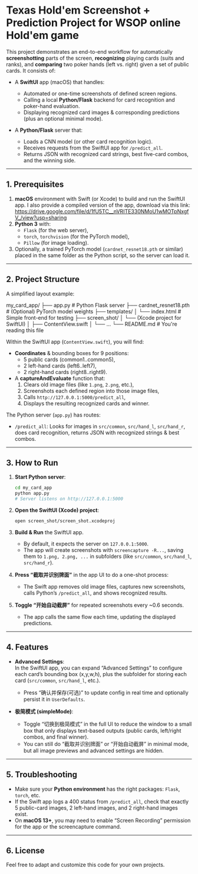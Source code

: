 
# Texas Hold'em Screenshot + Prediction Project for WSOP online Hold'em game

This project demonstrates an end-to-end workflow for automatically **screenshotting** parts of the screen, **recognizing** playing cards (suits and ranks), and **comparing** two poker hands (left vs. right) given a set of public cards. It consists of:

- A **SwiftUI** app (macOS) that handles:
  - Automated or one-time screenshots of defined screen regions.
  - Calling a local **Python/Flask** backend for card recognition and poker-hand evaluation.
  - Displaying recognized card images & corresponding predictions (plus an optional minimal mode).

- A **Python/Flask** server that:
  - Loads a CNN model (or other card recognition logic).
  - Receives requests from the SwiftUI app for `/predict_all`.
  - Returns JSON with recognized card strings, best five-card combos, and the winning side.

---

## 1. Prerequisites

1. **macOS** environment with Swift (or Xcode) to build and run the SwiftUI app.
I also provide a compiled version of the app, download via this link:
https://drive.google.com/file/d/1fU5TC__nVRITE330NMoU1wMOTpNxgfV_/view?usp=sharing
2. **Python 3** with:
   - `Flask` (for the web server),
   - `torch`, `torchvision` (for the PyTorch model),
   - `Pillow` (for image loading).
3. Optionally, a trained PyTorch model (`cardnet_resnet18.pth` or similar) placed in the same folder as the Python script, so the server can load it.

---

## 2. Project Structure

A simplified layout example:


my_card_app/
├── app.py                # Python Flask server
├── cardnet_resnet18.pth  # (Optional) PyTorch model weights
├── templates/
│    └── index.html       # Simple front-end for testing
├── screen_shot/
│    └── (Xcode project for SwiftUI)
│         ├── ContentView.swift
│         └── ...
└── README.md             # You're reading this file


Within the SwiftUI app (`ContentView.swift`), you will find:
- **Coordinates** & bounding boxes for 9 positions:
  - 5 public cards (common1..common5),
  - 2 left-hand cards (left6..left7),
  - 2 right-hand cards (right8..right9).
- A **captureAndEvaluate** function that:
  1. Clears old image files (like `1.png`, `2.png`, etc.),
  2. Screenshots each defined region into those image files,
  3. Calls `http://127.0.0.1:5000/predict_all`,
  4. Displays the resulting recognized cards and winner.

The Python server (`app.py`) has routes:
- `/predict_all`: Looks for images in `src/common`, `src/hand_l`, `src/hand_r`, does card recognition, returns JSON with recognized strings & best combos.

---

## 3. How to Run

1. **Start Python server**:
   ```bash
   cd my_card_app
   python app.py
   # Server listens on http://127.0.0.1:5000
   ```
2. **Open the SwiftUI (Xcode) project**:
   ```bash
   open screen_shot/screen_shot.xcodeproj
   ```
3. **Build & Run** the SwiftUI app.  
   - By default, it expects the server on `127.0.0.1:5000`.  
   - The app will create screenshots with `screencapture -R...`, saving them to `1.png, 2.png, ...` in subfolders (like `src/common`, `src/hand_l`, `src/hand_r`).

4. **Press “截取并识别牌面”** in the app UI to do a one-shot process:
   - The Swift app removes old image files, captures new screenshots, calls Python’s `/predict_all`, and shows recognized results.

5. **Toggle “开始自动截屏”** for repeated screenshots every ~0.6 seconds.  
   - The app calls the same flow each time, updating the displayed predictions.

---

## 4. Features

- **Advanced Settings**:  
  In the SwiftUI app, you can expand “Advanced Settings” to configure each card’s bounding box (x,y,w,h), plus the subfolder for storing each card (`src/common`, `src/hand_l`, etc.).  
  - Press “确认并保存(可选)” to update config in real time and optionally persist it in `UserDefaults`.

- **极简模式 (simpleMode)**:  
  - Toggle “切换到极简模式” in the full UI to reduce the window to a small box that only displays text-based outputs (public cards, left/right combos, and final winner).
  - You can still do “截取并识别牌面” or “开始自动截屏” in minimal mode, but all image previews and advanced settings are hidden.

---

## 5. Troubleshooting

- Make sure your **Python environment** has the right packages: `Flask`, `torch`, etc.  
- If the Swift app logs a 400 status from `/predict_all`, check that exactly 5 public-card images, 2 left-hand images, and 2 right-hand images exist.
- On **macOS 13+**, you may need to enable “Screen Recording” permission for the app or the screencapture command.

---

## 6. License

Feel free to adapt and customize this code for your own projects.  

